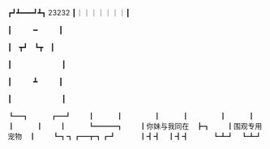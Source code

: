 ┏┛┻━━━┛┻┓
23232
┃｜｜｜｜｜｜｜┃

┃　　　━　　　┃

┃　┳┛　┗┳　┃

┃　　　　　　　┃

┃　　　┻　　　┃

┃　　　　　　　┃

┗━┓　　　┏━┛
　　┃　　　┃　　
　　┃　　　┃　　
　　┃　　　┃　 　
　　┃　　　┃
　　┃　　　┗━━━┓
　　┃你妹与我同在　┣┓
　　┃围观专用宠物　┃
　　┗┓┓┏━┳┓┏┛
　　　┃┫┫　┃┫┫
　　　┗┻┛　┗┻┛ 
